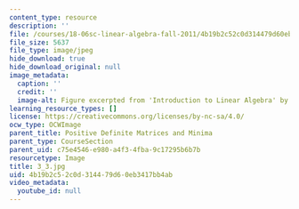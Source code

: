 ```yaml
---
content_type: resource
description: ''
file: /courses/18-06sc-linear-algebra-fall-2011/4b19b2c52c0d314479d60eb3417bb4ab_3_3.jpg
file_size: 5637
file_type: image/jpeg
hide_download: true
hide_download_original: null
image_metadata:
  caption: ''
  credit: ''
  image-alt: Figure excerpted from 'Introduction to Linear Algebra' by G.S. Strang
learning_resource_types: []
license: https://creativecommons.org/licenses/by-nc-sa/4.0/
ocw_type: OCWImage
parent_title: Positive Definite Matrices and Minima
parent_type: CourseSection
parent_uid: c75e4546-e980-a4f3-4fba-9c17295b6b7b
resourcetype: Image
title: 3_3.jpg
uid: 4b19b2c5-2c0d-3144-79d6-0eb3417bb4ab
video_metadata:
  youtube_id: null
---
```

